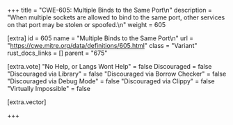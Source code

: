 +++
title = "CWE-605: Multiple Binds to the Same Port\n"
description = "When multiple sockets are allowed to bind to the same port, other services on that port may be stolen or spoofed.\n"
weight = 605

[extra]
id = 605
name = "Multiple Binds to the Same Port\n"
url = "https://cwe.mitre.org/data/definitions/605.html"
class = "Variant"
rust_docs_links = []
parent = "675"

[extra.vote]
"No Help, or Langs Wont Help" = false
Discouraged = false
"Discouraged via Library" = false
"Discouraged via Borrow Checker" = false
"Discouraged via Debug Mode" = false
"Discouraged via Clippy" = false
"Virtually Impossible" = false

[extra.vector]

+++